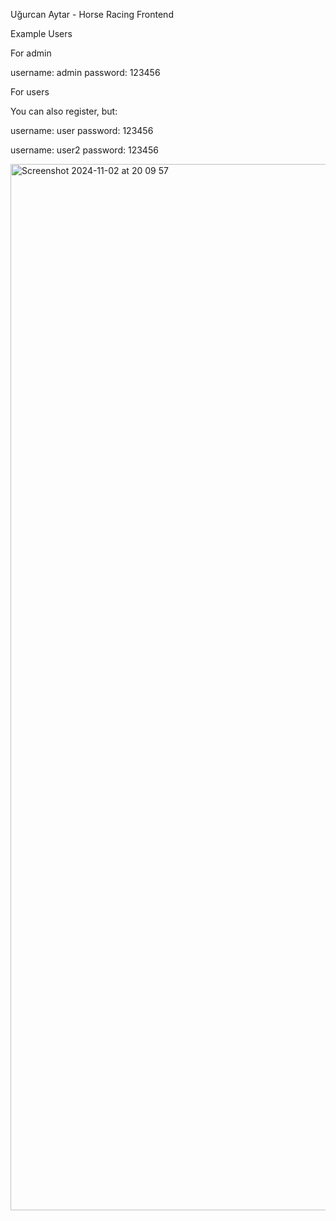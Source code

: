 Uğurcan Aytar - Horse Racing Frontend

Example Users

For admin

username: admin
password: 123456

For users

You can also register, but:

username: user
password: 123456

username: user2
password: 123456

<img width="1674" alt="Screenshot 2024-11-02 at 20 09 57" src="https://github.com/user-attachments/assets/5129fdb1-3617-476e-97de-52bb9bd88d79">
